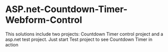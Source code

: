 ASP.net-Countdown-Timer-Webform-Control
=======================================

This solutions include two projects: Countdown Timer control project and a asp.net test project.
Just start Test project to see Countdown Timer in action

